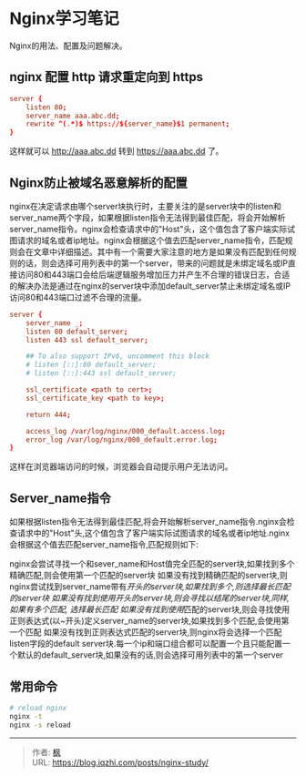 # Nginx学习笔记


Nginx的用法、配置及问题解决。

<!--more-->

## nginx 配置 http 请求重定向到 https

```conf
server {
    listen 80;
    server_name aaa.abc.dd;
    rewrite ^(.*)$ https://${server_name}$1 permanent;
}
```

这样就可以 http://aaa.abc.dd 转到 https://aaa.abc.dd 了。

## Nginx防止被域名恶意解析的配置

nginx在决定请求由哪个server块执行时，主要关注的是server块中的listen和server_name两个字段，如果根据listen指令无法得到最佳匹配，将会开始解析server_name指令。nginx会检查请求中的"Host"头，这个值包含了客户端实际试图请求的域名或者ip地址。nginx会根据这个值去匹配server_name指令，匹配规则会在文章中详细描述。其中有一个需要大家注意的地方是如果没有匹配到任何规则的话，则会选择可用列表中的第一个server，带来的问题就是未绑定域名或IP直接访问80和443端口会给后端逻辑服务增加压力并产生不合理的错误日志，合适的解决办法是通过在nginx的server块中添加default_server禁止未绑定域名或IP访问80和443端口过滤不合理的流量。

```conf
server {
    server_name _;
    listen 80 default_server;
    listen 443 ssl default_server;

    ## To also support IPv6, uncomment this block
    # listen [::]:80 default_server;
    # listen [::]:443 ssl default_server;

    ssl_certificate <path to cert>;
    ssl_certificate_key <path to key>;

    return 444;

    access_log /var/log/nginx/000_default.access.log;
    error_log /var/log/nginx/000_default.error.log;
}
```

这样在浏览器端访问的时候，浏览器会自动提示用户无法访问。

## Server_name指令

如果根据listen指令无法得到最佳匹配,将会开始解析server_name指令.nginx会检查请求中的"Host"头,这个值包含了客户端实际试图请求的域名或者ip地址.nginx会根据这个值去匹配server_name指令,匹配规则如下:

nginx会尝试寻找一个和sever_name和Host值完全匹配的server块,如果找到多个精确匹配,则会使用第一个匹配的server块
如果没有找到精确匹配的server块,则nginx尝试找到server_name带有*开头的server块,如果找到多个,则选择最长匹配的server块
如果没有找到使用开头的server块,则会寻找以结尾的server块,同样,如果有多个匹配, 选择最长匹配
如果没有找到使用*匹配的server块,则会寻找使用正则表达式(以~开头)定义server_name的server块,如果找到多个匹配,会使用第一个匹配
如果没有找到正则表达式匹配的server块,则nginx将会选择一个匹配listen字段的default server块.每一个ip和端口组合都可以配置一个且只能配置一个默认的default_server块,如果没有的话,则会选择可用列表中的第一个server


## 常用命令

```bash
# reload nginx
nginx -t
nginx -s reload
```


---

> 作者: [枫](https://github.com/qiuzhi)  
> URL: https://blog.iqzhi.com/posts/nginx-study/  

